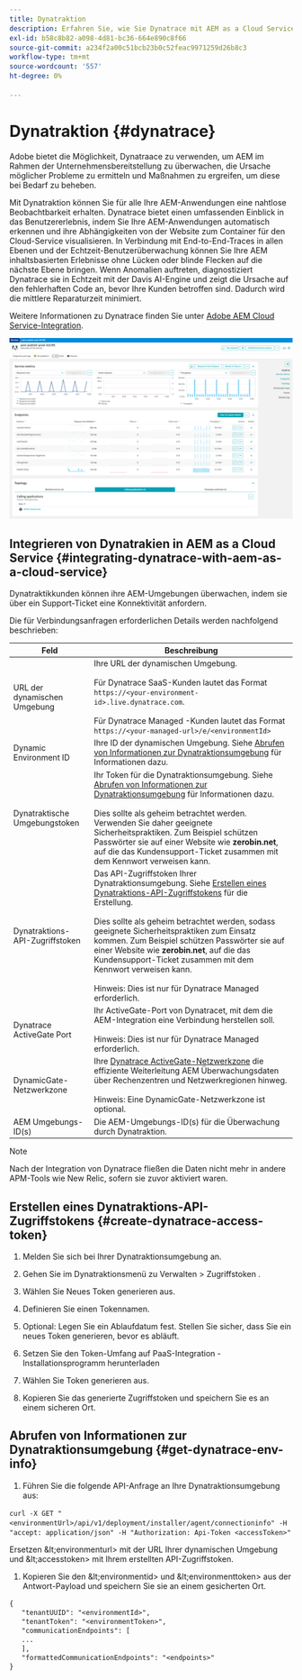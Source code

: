 ```yaml
---
title: Dynatraktion
description: Erfahren Sie, wie Sie Dynatrace mit AEM as a Cloud Service verwenden.
exl-id: b58c8b82-a098-4d81-bc36-664e890c8f66
source-git-commit: a234f2a00c51bcb23b0c52feac9971259d26b8c3
workflow-type: tm+mt
source-wordcount: '557'
ht-degree: 0%

---
```


# Dynatraktion {#dynatrace}

Adobe bietet die Möglichkeit, Dynatraace zu verwenden, um AEM im Rahmen der Unternehmensbereitstellung zu überwachen, die Ursache möglicher Probleme zu ermitteln und Maßnahmen zu ergreifen, um diese bei Bedarf zu beheben.

Mit Dynatraktion können Sie für alle Ihre AEM-Anwendungen eine nahtlose Beobachtbarkeit erhalten. Dynatrace bietet einen umfassenden Einblick in das Benutzererlebnis, indem Sie Ihre AEM-Anwendungen automatisch erkennen und ihre Abhängigkeiten von der Website zum Container für den Cloud-Service visualisieren. In Verbindung mit End-to-End-Traces in allen Ebenen und der Echtzeit-Benutzerüberwachung können Sie Ihre AEM inhaltsbasierten Erlebnisse ohne Lücken oder blinde Flecken auf die nächste Ebene bringen. Wenn Anomalien auftreten, diagnostiziert Dynatrace sie in Echtzeit mit der Davis AI-Engine und zeigt die Ursache auf den fehlerhaften Code an, bevor Ihre Kunden betroffen sind. Dadurch wird die mittlere Reparaturzeit minimiert.

Weitere Informationen zu Dynatrace finden Sie unter [Adobe AEM Cloud Service-Integration](https://www.dynatrace.com/hub/detail/adobe-experience-manager-1/).

![Leistungsmetriken AEM Autoren- und Herausgeber](/help/implementing/cloud-manager/assets/dynatrace-performance-metrics.png)

## Integrieren von Dynatrakien in AEM as a Cloud Service {#integrating-dynatrace-with-aem-as-a-cloud-service}

Dynatraktikkunden können ihre AEM-Umgebungen überwachen, indem sie über ein Support-Ticket eine Konnektivität anfordern.

Die für Verbindungsanfragen erforderlichen Details werden nachfolgend beschrieben:

| **Feld** | **Beschreibung** |
|---|---|
| URL der dynamischen Umgebung | Ihre URL der dynamischen Umgebung.<br><br>Für Dynatrace SaaS-Kunden lautet das Format `https://<your-environment-id>.live.dynatrace.com`.<br><br>Für Dynatrace Managed -Kunden lautet das Format `https://<your-managed-url>/e/<environmentId>` |
| Dynamic Environment ID | Ihre ID der dynamischen Umgebung. Siehe [Abrufen von Informationen zur Dynatraktionsumgebung](#get-dynatrace-env-info) für Informationen dazu. |
| Dynatraktische Umgebungstoken | Ihr Token für die Dynatraktionsumgebung. Siehe [Abrufen von Informationen zur Dynatraktionsumgebung](#get-dynatrace-env-info) für Informationen dazu.<br><br>Dies sollte als geheim betrachtet werden. Verwenden Sie daher geeignete Sicherheitspraktiken. Zum Beispiel schützen Passwörter sie auf einer Website wie **zerobin.net**, auf die das Kundensupport-Ticket zusammen mit dem Kennwort verweisen kann. |
| Dynatraktions-API-Zugriffstoken | Das API-Zugriffstoken Ihrer Dynatraktionsumgebung.  Siehe [Erstellen eines Dynatraktions-API-Zugriffstokens](#create-dynatrace-access-token) für die Erstellung.<br><br>Dies sollte als geheim betrachtet werden, sodass geeignete Sicherheitspraktiken zum Einsatz kommen. Zum Beispiel schützen Passwörter sie auf einer Website wie **zerobin.net**, auf die das Kundensupport-Ticket zusammen mit dem Kennwort verweisen kann.<br><br>Hinweis: Dies ist nur für Dynatrace Managed erforderlich. |
| Dynatrace ActiveGate Port | Ihr ActiveGate-Port von Dynatracet, mit dem die AEM-Integration eine Verbindung herstellen soll.<br><br>Hinweis: Dies ist nur für Dynatrace Managed erforderlich. |
| DynamicGate-Netzwerkzone | Ihre [Dynatrace ActiveGate-Netzwerkzone](https://docs.dynatrace.com/docs/manage/network-zones) die effiziente Weiterleitung AEM Überwachungsdaten über Rechenzentren und Netzwerkregionen hinweg.<br><br>Hinweis: Eine DynamicGate-Netzwerkzone ist optional. |
| AEM Umgebungs-ID(s) | Die AEM-Umgebungs-ID(s) für die Überwachung durch Dynatraktion. |

>[!NOTE]
>
>Nach der Integration von Dynatrace fließen die Daten nicht mehr in andere APM-Tools wie New Relic, sofern sie zuvor aktiviert waren.


## Erstellen eines Dynatraktions-API-Zugriffstokens {#create-dynatrace-access-token}

1. Melden Sie sich bei Ihrer Dynatraktionsumgebung an.
1. Gehen Sie im Dynatraktionsmenü zu Verwalten > Zugriffstoken .
1. Wählen Sie Neues Token generieren aus.
1. Definieren Sie einen Tokennamen.

1. Optional: Legen Sie ein Ablaufdatum fest. Stellen Sie sicher, dass Sie ein neues Token generieren, bevor es abläuft.
1. Setzen Sie den Token-Umfang auf PaaS-Integration - Installationsprogramm herunterladen
1. Wählen Sie Token generieren aus.
1. Kopieren Sie das generierte Zugriffstoken und speichern Sie es an einem sicheren Ort.


## Abrufen von Informationen zur Dynatraktionsumgebung {#get-dynatrace-env-info}

1. Führen Sie die folgende API-Anfrage an Ihre Dynatraktionsumgebung aus:

`curl -X GET "<environmentUrl>/api/v1/deployment/installer/agent/connectioninfo" -H "accept: application/json" -H "Authorization: Api-Token <accessToken>"`

Ersetzen \&lt;environmenturl> mit der URL Ihrer dynamischen Umgebung und \&lt;accesstoken> mit Ihrem erstellten API-Zugriffstoken.

1. Kopieren Sie den \&lt;environmentid> und \&lt;environmenttoken> aus der Antwort-Payload und speichern Sie sie an einem gesicherten Ort.

```
{
   "tenantUUID": "<environmentId>",
   "tenantToken": "<environmentToken>",
   "communicationEndpoints": [
   ... 
   ],
   "formattedCommunicationEndpoints": "<endpoints>" 
}
```


